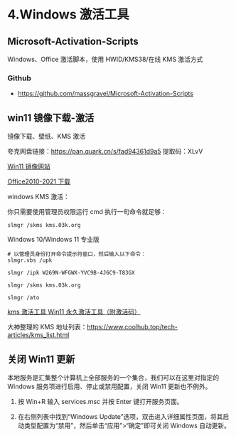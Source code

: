 # 4.Windows 激活工具

## Microsoft-Activation-Scripts

Windows、Office 激活脚本，使用 HWID/KMS38/在线 KMS 激活方式

### Github

- https://github.com/massgravel/Microsoft-Activation-Scripts

## win11 镜像下载-激活

镜像下载、壁纸、KMS 激活

夸克网盘链接：https://pan.quark.cn/s/fad94361d9a5 提取码：XLvV

[Win11 镜像网站](https://latest10.win/)

[Office2010-2021 下载](https://tvs3g25cto.feishu.cn/drive/folder/fldcnFpXs7qXIOFfHH2sSps9tdK)

windows KMS 激活：

你只需要使用管理员权限运行 cmd 执行一句命令就足够：

```shell
slmgr /skms kms.03k.org
```

Windows 10/Windows 11 专业版

```shell
# 以管理员身份打开命令提示符窗口，然后输入以下命令：
slmgr.vbs /upk

slmgr /ipk W269N-WFGWX-YVC9B-4J6C9-T83GX

slmgr /skms kms.03k.org

slmgr /ato
```

[kms 激活工具 Win11 永久激活工具（附激活码）](https://www.win10com.com/win10jihuo/41378.html)

大神整理的 KMS 地址列表：https://www.coolhub.top/tech-articles/kms_list.html

## 关闭 Win11 更新

本地服务是汇集整个计算机上全部服务的一个集合，我们可以在这里对指定的 Windows 服务项进行启用、停止或禁用配置，关闭 Win11 更新也不例外。

1. 按 Win+R 输入 services.msc 并按 Enter 键打开服务页面。

2. 在右侧列表中找到“Windows Update”选项，双击进入详细属性页面，将其启动类型配置为“禁用”，然后单击“应用”>“确定”即可关闭 Windows 自动更新。
